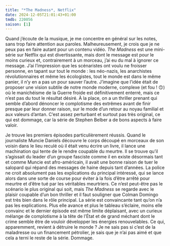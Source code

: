 ```yaml
---
title: "*The Madness*, Netflix"
date: 2024-12-05T21:01:43+01:00
tmdb: 220056 
saison: [1]
---
```


Quand j’écoute de la musique, je me concentre en général sur les notes, sans trop faire attention aux paroles. Malheureusement, je crois que je ne peux pas en faire autant pour un contenu vidéo. *The Madness* est une mini-série sur Netflix qui est divertissante, mais dont le message est pour le moins curieux et, contrairement à un morceau, j’ai eu du mal à ignorer ce message. J’ai l’impression que les scénaristes ont voulu ne froisser personne, en tapant sur tout le monde : les néo-nazis, les anarchistes révolutionnaires et même les écologistes, tout le monde est dans le même panier, il n’y en a pas un pour sauver l’autre. J’imagine que l’idée était de proposer une vision subtile de notre monde moderne, complexe (et fou ! 🙃) où le manichéisme de la Guerre froide est définitivement enterré, mais ce n’est pas du tout le résultat désiré. À la place, on a un thriller prenant qui semble d’abord dénoncer le complotisme des extrêmes avant de finir presque par leur donner raison, sur le mode d’un retour au noyau familial et aux valeurs d’antan. C’est assez perturbant et surtout pas très original, ce qui est dommage, car la série de Stephen Belber a de bons aspects à faire valoir.

Je trouve les premiers épisodes particulièrement réussis. Quand le journaliste Muncie Daniels découvre le corps découpé en morceaux de son voisin dans le lieu reculé où il était venu écrire un livre, il lance une machination qui tente de le rendre coupable du meurtre. Il se trouve qu’il s’agissait du leader d’un groupe fasciste comme il en existe désormais tant et comme Muncie est afro-américain, il avait une bonne raison de tuer le salopard qui répand des messages de haine depuis tant d’années. La police ne croit absolument pas les explications du principal intéressé, qui se lance alors dans une sorte de course pour éviter à la fois d’être arrêté pour meurtre et d’être tué par les véritables meurtriers. Ce n’est peut-être pas le scénario le plus original qui soit, mais *The Madness* se regarde avec le plaisir coupable d’un bon thriller et il faut souligner que Colman Domingo est très bien dans le rôle principal. La série est convaincante tant qu’on n’a pas les explications. Plus elle avance et plus le tableau s’éclaire, moins elle convainc et le dernier épisode est même limite déplaisant, avec un curieux mélange de complotisme à la tête de l’État et de grand méchant dont le crime semble être de vouloir développer les énergies renouvelables. Ce qui, apparemment, revient à détruire le monde ? Je ne sais pas si c’est de la maladresse ou un financement pétrolier, je sais que je n’ai pas aimé et que cela a terni le reste de la série. Dommage. 
